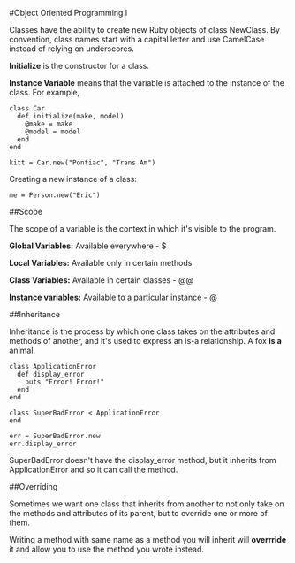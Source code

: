 #Object Oriented Programming I

Classes have the ability to create new Ruby objects of class NewClass. By convention, class names start with a capital
letter and use CamelCase instead of relying on underscores.

**Initialize** is the constructor for a class.

**Instance Variable** means that the variable is attached to the instance of the class. For example,

```
class Car
  def initialize(make, model)
    @make = make
    @model = model
  end
end

kitt = Car.new("Pontiac", "Trans Am")
```

Creating a new instance of a class:

```
me = Person.new("Eric")
```

##Scope

The scope of a variable is the context in which it's visible to the program.

**Global Variables:** Available everywhere - $

**Local Variables:** Available only in certain methods 

**Class Variables:** Available in certain classes - @@

**Instance variables:** Available to a particular instance - @

##Inheritance

Inheritance is the process by which one class takes on the attributes and methods of another, and it's used to express an is-a relationship. A fox **is a** animal.

```
class ApplicationError
  def display_error
    puts "Error! Error!"
  end
end

class SuperBadError < ApplicationError
end

err = SuperBadError.new
err.display_error
```

SuperBadError doesn't have the display_error method, but it inherits from ApplicationError and so it can call the method.

##Overriding

Sometimes we want one class that inherits from another to not only take on the methods and attributes of its parent, but to override one or more of them.

Writing a method with same name as a method you will inherit will **overrride** it and allow you to use the method you wrote instead.
